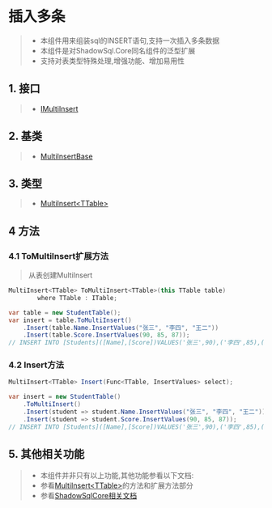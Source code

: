 # 插入多条
>* 本组件用来组装sql的INSERT语句,支持一次插入多条数据
>* 本组件是对ShadowSql.Core同名组件的泛型扩展
>* 支持对表类型特殊处理,增强功能、增加易用性

## 1. 接口
>* [IMultiInsert](/api/ShadowSql.Insert.IMultiInsert.html)

## 2. 基类
>* [MultiInsertBase](/api/ShadowSql.Insert.MultiInsertBase.html)

## 3. 类型
>* [MultiInsert\<TTable\>](/api/ShadowSql.Insert.MultiInsert-1.html)

## 4 方法
### 4.1 ToMultiInsert扩展方法
>从表创建MultiInsert
```csharp
MultiInsert<TTable> ToMultiInsert<TTable>(this TTable table)
        where TTable : ITable;
```
```csharp
var table = new StudentTable();
var insert = table.ToMultiInsert()
    .Insert(table.Name.InsertValues("张三", "李四", "王二"))
    .Insert(table.Score.InsertValues(90, 85, 87));
// INSERT INTO [Students]([Name],[Score])VALUES('张三',90),('李四',85),('王二',87)
```

### 4.2 Insert方法
```csharp
MultiInsert<TTable> Insert(Func<TTable, InsertValues> select);
```
```csharp
var insert = new StudentTable()
    .ToMultiInsert()
    .Insert(student => student.Name.InsertValues("张三", "李四", "王二"))
    .Insert(student => student.Score.InsertValues(90, 85, 87));
// INSERT INTO [Students]([Name],[Score])VALUES('张三',90),('李四',85),('王二',87)
```

## 5. 其他相关功能
>* 本组件并非只有以上功能,其他功能参看以下文档:
>* 参看[MultiInsert\<TTable\>](/api/ShadowSql.Insert.MultiInsert-1.html)的方法和扩展方法部分
>* 参看[ShadowSqlCore相关文档](../../shadowcore/insert/multi.md)